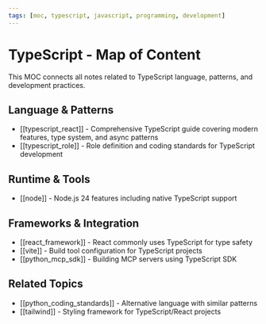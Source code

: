 ```yaml
---
tags: [moc, typescript, javascript, programming, development]
---
```

# TypeScript - Map of Content

This MOC connects all notes related to TypeScript language, patterns, and development practices.

## Language & Patterns

- [[typescript_react]] - Comprehensive TypeScript guide covering modern features, type system, and async patterns
- [[typescript_role]] - Role definition and coding standards for TypeScript development

## Runtime & Tools

- [[node]] - Node.js 24 features including native TypeScript support

## Frameworks & Integration

- [[react_framework]] - React commonly uses TypeScript for type safety
- [[vite]] - Build tool configuration for TypeScript projects
- [[python_mcp_sdk]] - Building MCP servers using TypeScript SDK

## Related Topics

- [[python_coding_standards]] - Alternative language with similar patterns
- [[tailwind]] - Styling framework for TypeScript/React projects
